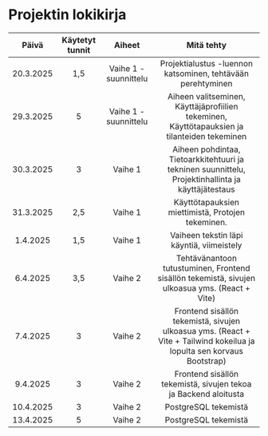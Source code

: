 # Projektin lokikirja

| Päivä     | Käytetyt tunnit   | Aiheet                |  Mitä tehty                                        |
| :---:     |     :---:         |     :---:             |     :---:                                                 |
| 20.3.2025 | 1,5               | Vaihe 1 - suunnittelu | Projektialustus -luennon katsominen, tehtävään perehtyminen                      |
| 29.3.2025 | 5                 | Vaihe 1 - suunnittelu | Aiheen valitseminen, Käyttäjäprofiilien tekeminen, Käyttötapauksien ja tilanteiden tekeminen     |
| 30.3.2025 | 3                 | Vaihe 1 | Aiheen pohdintaa, Tietoarkkitehtuuri ja tekninen suunnittelu, Projektinhallinta ja käyttäjätestaus     |
| 31.3.2025 | 2,5                 | Vaihe 1 | Käyttötapauksien miettimistä, Protojen tekeminen.     |
| 1.4.2025 | 1,5                 | Vaihe 1  | Vaiheen tekstin läpi käyntiä, viimeistely     |
| 6.4.2025 |    3,5              | Vaihe 2  | Tehtävänantoon tutustuminen, Frontend sisällön tekemistä, sivujen ulkoasua yms. (React + Vite)    |
| 7.4.2025 |    3              | Vaihe 2  |  Frontend sisällön tekemistä, sivujen ulkoasua yms. (React + Vite + Tailwind kokeilua ja lopulta sen korvaus Bootstrap)    |
| 9.4.2025 |    3              | Vaihe 2  |  Frontend sisällön tekemistä, sivujen tekoa ja Backend aloitusta   |
| 10.4.2025 |    3              | Vaihe 2  |  PostgreSQL tekemistä   |
| 13.4.2025 |    5              | Vaihe 2  |  PostgreSQL tekemistä   |